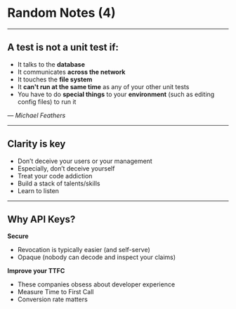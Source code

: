 # Random Notes (4)

---

## A test is not a unit test if:
- It talks to the **database**
- It communicates **across the network**
- It touches the **file system**
- It **can't run at the same time** as any of your other unit tests
- You have to do **special things** to your **environment** (such as editing config files) to run it

*— Michael Feathers*

---

## Clarity is key

- Don’t deceive your users or your management  
- Especially, don’t deceive yourself  
- Treat your code addiction  
- Build a stack of talents/skills  
- Learn to listen  

---

## Why API Keys?

**Secure**
- Revocation is typically easier (and self-serve)
- Opaque (nobody can decode and inspect your claims)

**Improve your TTFC**
- These companies obsess about developer experience
- Measure Time to First Call
- Conversion rate matters

